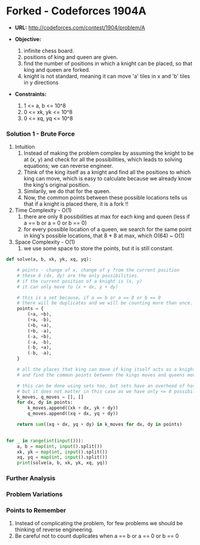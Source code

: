 # Forked - Codeforces 1904A

- **URL:** http://codeforces.com/contest/1904/problem/A

- **Objective:**

  1. infinite chess board. 
  2. positions of king and queen are given. 
  3. find the number of positions in which a knight can be placed, so that king and queen are forked.
  4. knight is not standard, meaning it can move 'a' tiles in x and 'b' tiles in y directions

- **Constraints:**

  1. 1 <= a, b <= 10^8 
  2. 0 <= xk, yk <= 10^8
  3. 0 <= xq, yq <= 10^8

### Solution 1 - Brute Force

1. Intuition
    1. Instead of making the problem complex by assuming the knight to be at (x, y) and check for all the possibilities, which leads to solving equations; we can reverse engineer.
    2. Think of the king itself as a knight and find all the positions to which king can move, which is easy to calculate because we already know the king's original position.
    3. Similarily, we do that for the queen.
    4. Now, the common points between these possible locations tells us that if a knight is placed there, it is a fork !!
1. Time Complexity - O(1)
    1. there are only 8 possibilities at max for each king and queen (less if a == b or a = 0 or b == 0)
    2. for every possible location of a queen, we search for the same point in king's possible locations, that 8 * 8 at max, which O(64) ~ O(1)
2. Space Complexity - O(1) 
    1. we use some space to store the points, but it is still constant. 


```python
def solve(a, b, xk, yk, xq, yq):

    # points - change of x, change of y from the current position
    # these 8 (dx, dy) are the only possibilities. 
    # if the current position of a knight is (x, y)
    # it can only move to (x + dx, y + dy)

    # this is a set because, if a == b or a == 0 or b == 0
    # there will be duplicates and we will be counting more than once.
    points = {
        (+a, +b),
        (+a, -b),
        (+b, +a),
        (+b, -a),
        (-a, +b),
        (-a, -b),
        (-b, +a),
        (-b, -a),
    }

    # all the places that king can move if king itself acts as a knight
    # and find the common points between the kings moves and queens moves

    # this can be done using sets too, but sets have an overhead of hashing
    # but it does not matter in this case as we have only <= 8 possibilities
    k_moves, q_moves = [], []
    for dx, dy in points:
        k_moves.append((xk + dx, yk + dy))
        q_moves.append((xq + dx, yq + dy))

    return sum((xq + dx, yq + dy) in k_moves for dx, dy in points)

    
for _ in range(int(input())):
    a, b = map(int, input().split())
    xk, yk = map(int, input().split())
    xq, yq = map(int, input().split())
    print(solve(a, b, xk, yk, xq, yq))
```

### Further Analysis
### Problem Variations

### Points to Remember
1. Instead of complicating the problem, for few problems we should be thinking of reverse engineering.
2. Be careful not to count duplicates when a == b or a == 0 or b == 0